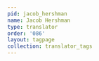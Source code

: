 ```yaml
---
pid: jacob_hershman
name: Jacob Hershman
type: translator
order: '086'
layout: tagpage
collection: translator_tags
---
```

